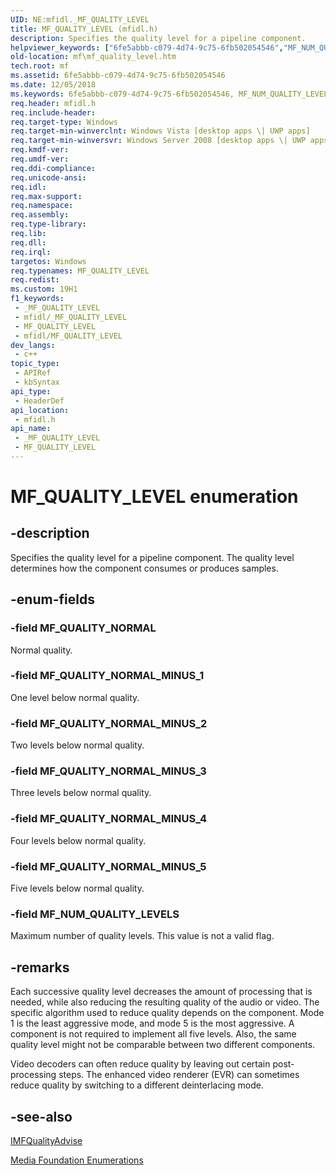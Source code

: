 ```yaml
---
UID: NE:mfidl._MF_QUALITY_LEVEL
title: MF_QUALITY_LEVEL (mfidl.h)
description: Specifies the quality level for a pipeline component.
helpviewer_keywords: ["6fe5abbb-c079-4d74-9c75-6fb502054546","MF_NUM_QUALITY_LEVELS","MF_QUALITY_LEVEL","MF_QUALITY_LEVEL enumeration [Media Foundation]","MF_QUALITY_NORMAL","MF_QUALITY_NORMAL_MINUS_1","MF_QUALITY_NORMAL_MINUS_2","MF_QUALITY_NORMAL_MINUS_3","MF_QUALITY_NORMAL_MINUS_4","MF_QUALITY_NORMAL_MINUS_5","mf.mf_quality_level","mfidl/MF_NUM_QUALITY_LEVELS","mfidl/MF_QUALITY_LEVEL","mfidl/MF_QUALITY_NORMAL","mfidl/MF_QUALITY_NORMAL_MINUS_1","mfidl/MF_QUALITY_NORMAL_MINUS_2","mfidl/MF_QUALITY_NORMAL_MINUS_3","mfidl/MF_QUALITY_NORMAL_MINUS_4","mfidl/MF_QUALITY_NORMAL_MINUS_5"]
old-location: mf\mf_quality_level.htm
tech.root: mf
ms.assetid: 6fe5abbb-c079-4d74-9c75-6fb502054546
ms.date: 12/05/2018
ms.keywords: 6fe5abbb-c079-4d74-9c75-6fb502054546, MF_NUM_QUALITY_LEVELS, MF_QUALITY_LEVEL, MF_QUALITY_LEVEL enumeration [Media Foundation], MF_QUALITY_NORMAL, MF_QUALITY_NORMAL_MINUS_1, MF_QUALITY_NORMAL_MINUS_2, MF_QUALITY_NORMAL_MINUS_3, MF_QUALITY_NORMAL_MINUS_4, MF_QUALITY_NORMAL_MINUS_5, mf.mf_quality_level, mfidl/MF_NUM_QUALITY_LEVELS, mfidl/MF_QUALITY_LEVEL, mfidl/MF_QUALITY_NORMAL, mfidl/MF_QUALITY_NORMAL_MINUS_1, mfidl/MF_QUALITY_NORMAL_MINUS_2, mfidl/MF_QUALITY_NORMAL_MINUS_3, mfidl/MF_QUALITY_NORMAL_MINUS_4, mfidl/MF_QUALITY_NORMAL_MINUS_5
req.header: mfidl.h
req.include-header: 
req.target-type: Windows
req.target-min-winverclnt: Windows Vista [desktop apps \| UWP apps]
req.target-min-winversvr: Windows Server 2008 [desktop apps \| UWP apps]
req.kmdf-ver: 
req.umdf-ver: 
req.ddi-compliance: 
req.unicode-ansi: 
req.idl: 
req.max-support: 
req.namespace: 
req.assembly: 
req.type-library: 
req.lib: 
req.dll: 
req.irql: 
targetos: Windows
req.typenames: MF_QUALITY_LEVEL
req.redist: 
ms.custom: 19H1
f1_keywords:
 - _MF_QUALITY_LEVEL
 - mfidl/_MF_QUALITY_LEVEL
 - MF_QUALITY_LEVEL
 - mfidl/MF_QUALITY_LEVEL
dev_langs:
 - c++
topic_type:
 - APIRef
 - kbSyntax
api_type:
 - HeaderDef
api_location:
 - mfidl.h
api_name:
 - _MF_QUALITY_LEVEL
 - MF_QUALITY_LEVEL
---
```


# MF_QUALITY_LEVEL enumeration


## -description

Specifies the quality level for a pipeline component. The quality level determines how the component consumes or produces samples.

## -enum-fields

### -field MF_QUALITY_NORMAL

Normal quality.

### -field MF_QUALITY_NORMAL_MINUS_1

One level below normal quality.

### -field MF_QUALITY_NORMAL_MINUS_2

Two levels below normal quality.

### -field MF_QUALITY_NORMAL_MINUS_3

Three levels below normal quality.

### -field MF_QUALITY_NORMAL_MINUS_4

Four levels below normal quality.

### -field MF_QUALITY_NORMAL_MINUS_5

Five levels below normal quality.

### -field MF_NUM_QUALITY_LEVELS

Maximum number of quality levels. This value is not a valid flag.

## -remarks

Each successive quality level decreases the amount of processing that is needed, while also reducing the resulting quality of the audio or video. The specific algorithm used to reduce quality depends on the component. Mode 1 is the least aggressive mode, and mode 5 is the most aggressive. A component is not required to implement all five levels. Also, the same quality level might not be comparable between two different components.
      

Video decoders can often reduce quality by leaving out certain post-processing steps. The enhanced video renderer (EVR) can sometimes reduce quality by switching to a different deinterlacing mode.

## -see-also

<a href="/windows/desktop/api/mfidl/nn-mfidl-imfqualityadvise">IMFQualityAdvise</a>



<a href="/windows/desktop/medfound/media-foundation-enumerations">Media Foundation Enumerations</a>

